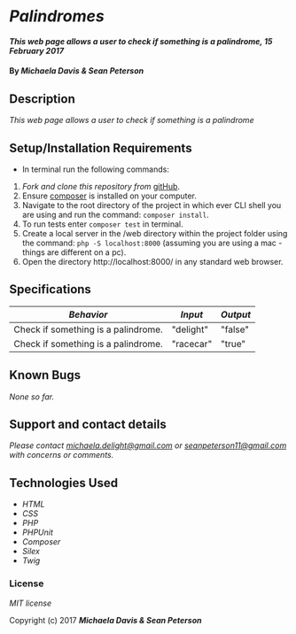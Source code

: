 # _Palindromes_

#### _This web page allows a user to check if something is a palindrome, 15 February 2017_

#### By _**Michaela Davis & Sean Peterson**_


## Description

_This web page allows a user to check if something is a palindrome_

## Setup/Installation Requirements

* In terminal run the following commands:

1. _Fork and clone this repository from_ [gitHub](https://github.com/michaela-davis/php_https://github.com/Michaela-Davis/php_palindromes.git).
2. Ensure [composer](https://getcomposer.org/) is installed on your computer.
3. Navigate to the root directory of the project in which ever CLI shell you are using and run the command: `composer install`.
4. To run tests enter `composer test` in terminal.
5. Create a local server in the /web directory within the project folder using the command: `php -S localhost:8000` (assuming you are using a mac - things are different on a pc).
6. Open the directory http://localhost:8000/ in any standard web browser.

## Specifications

|    *Behavior*   |    *Input*    |     *Output*    |
|-----------------|---------------|-----------------|
| Check if something is a palindrome.  | "delight" |   "false" |
| Check if something is a palindrome.  | "racecar" |   "true" |


## Known Bugs

_None so far._

## Support and contact details

_Please contact michaela.delight@gmail.com or seanpeterson11@gmail.com with concerns or comments._

## Technologies Used

* _HTML_
* _CSS_
* _PHP_
* _PHPUnit_
* _Composer_
* _Silex_
* _Twig_

### License

*MIT license*

Copyright (c) 2017 **_Michaela Davis & Sean Peterson_**
